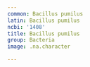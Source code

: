 ```yaml
---
common: Bacillus pumilus
latin: Bacillus pumilus
ncbi: '1408'
title: Bacillus pumilus
group: Bacteria
image: .na.character

---
```

